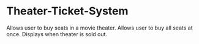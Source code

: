 # Theater-Ticket-System


Allows user to buy seats in a movie theater.
Allows user to buy all seats at once.
Displays when theater is sold out.

